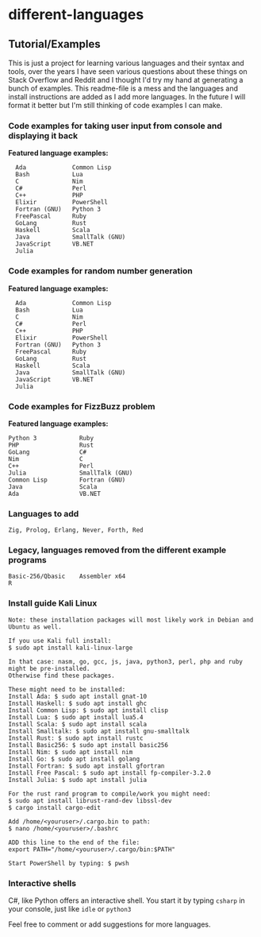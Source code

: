# different-languages
## Tutorial/Examples

This is just a project for learning various languages and their syntax and tools, over the years I have seen various questions about these things on Stack Overflow and Reddit and I thought I'd try my hand at generating a bunch of examples. This readme-file is a mess and the languages and install instructions are added as I add more languages. In the future I will format it better but I'm still thinking of code examples I can make.

### Code examples for taking user input from console and displaying it back

**Featured language examples:**
```
  Ada             Common Lisp
  Bash            Lua
  C               Nim
  C#              Perl
  C++             PHP
  Elixir          PowerShell
  Fortran (GNU)   Python 3
  FreePascal      Ruby
  GoLang          Rust
  Haskell         Scala      
  Java            SmallTalk (GNU)
  JavaScript      VB.NET
  Julia
```

### Code examples for random number generation

**Featured language examples:**
```
  Ada             Common Lisp
  Bash            Lua
  C               Nim
  C#              Perl
  C++             PHP
  Elixir          PowerShell
  Fortran (GNU)   Python 3
  FreePascal      Ruby
  GoLang          Rust
  Haskell         Scala      
  Java            SmallTalk (GNU)
  JavaScript      VB.NET
  Julia
```

### Code examples for FizzBuzz problem

**Featured language examples:**
```
Python 3            Ruby
PHP                 Rust
GoLang              C#
Nim                 C
C++                 Perl
Julia               SmallTalk (GNU)
Common Lisp         Fortran (GNU)
Java                Scala
Ada                 VB.NET
```

### Languages to add
```
Zig, Prolog, Erlang, Never, Forth, Red
```

### Legacy, languages removed from the different example programs
```
Basic-256/Qbasic    Assembler x64
R
```

### Install guide Kali Linux
```
Note: these installation packages will most likely work in Debian and Ubuntu as well.

If you use Kali full install:
$ sudo apt install kali-linux-large

In that case: nasm, go, gcc, js, java, python3, perl, php and ruby might be pre-installed.
Otherwise find these packages.

These might need to be installed:
Install Ada: $ sudo apt install gnat-10
Install Haskell: $ sudo apt install ghc
Install Common Lisp: $ sudo apt install clisp
Install Lua: $ sudo apt install lua5.4
Install Scala: $ sudo apt install scala
Install Smalltalk: $ sudo apt install gnu-smalltalk
Install Rust: $ sudo apt install rustc
Install Basic256: $ sudo apt install basic256
Install Nim: $ sudo apt install nim
Install Go: $ sudo apt install golang
Install Fortran: $ sudo apt install gfortran
Install Free Pascal: $ sudo apt install fp-compiler-3.2.0
Install Julia: $ sudo apt install julia

For the rust rand program to compile/work you might need:
$ sudo apt install librust-rand-dev libssl-dev
$ cargo install cargo-edit

Add /home/<youruser>/.cargo.bin to path:
$ nano /home/<youruser>/.bashrc

ADD this line to the end of the file:
export PATH="/home/<youruser>/.cargo/bin:$PATH"

Start PowerShell by typing: $ pwsh

```
### Interactive shells
C#, like Python offers an interactive shell. You start it by typing `csharp` in your console, just like `idle` or `python3`

Feel free to comment or add suggestions for more languages.
